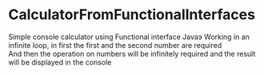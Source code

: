 # CalculatorFromFunctionalInterfaces
Simple console calculator using Functional interface Javaэ
Working in an infinite loop, in first the first and the second number are required\
And then the operation on numbers will be infinitely required and the result will be displayed in the console
